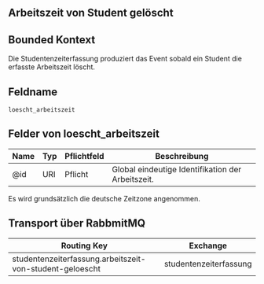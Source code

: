 ## Arbeitszeit von Student gelöscht

## Bounded Kontext

Die Studentenzeiterfassung produziert das Event sobald ein Student die erfasste Arbeitszeit löscht.

## Feldname

`loescht_arbeitszeit`

## Felder von loescht_arbeitszeit

| Name | Typ  | Pflichtfeld  | Beschreibung |
|---|---|---|---|
| @id | URI | Pflicht | Global eindeutige Identifikation der Arbeitszeit.|

Es wird grundsätzlich die deutsche Zeitzone angenommen.

## Transport über RabbmitMQ

| Routing Key  | Exchange  |
|---|---|
| studentenzeiterfassung.arbeitszeit-von-student-geloescht | studentenzeiterfassung |